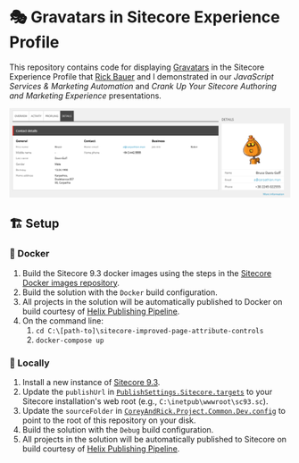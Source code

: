 # 🎭 Gravatars in Sitecore Experience Profile

This repository contains code for displaying [Gravatars][1] in the Sitecore
Experience Profile that [Rick Bauer][2] and I demonstrated in our _JavaScript
Services & Marketing Automation_ and _Crank Up Your Sitecore Authoring and
Marketing Experience_ presentations.

![Contact in Experience Profile with robohash default image](docs/robohash.png)

## 🏗️ Setup

### 🐳 Docker

1. Build the Sitecore 9.3 docker images using the steps in the
   [Sitecore Docker images repository][3].
2. Build the solution with the `Docker` build configuration.
3. All projects in the solution will be automatically published to Docker on
   build courtesy of [Helix Publishing Pipeline][4].
4. On the command line:
   1. `cd C:\[path-to]\sitecore-improved-page-attribute-controls`
   2. `docker-compose up`

### 💽 Locally

1. Install a new instance of [Sitecore 9.3][5].
2. Update the `publishUrl` in [`PublishSettings.Sitecore.targets`][6] to your
   Sitecore installation's web root (e.g., `C:\inetpub\wwwroot\sc93.sc`).
3. Update the `sourceFolder` in [`CoreyAndRick.Project.Common.Dev.config`][7] to
   point to the root of this repository on your disk.
4. Build the solution with the `Debug` build configuration.
5. All projects in the solution will be automatically published to Sitecore on
   build courtesy of [Helix Publishing Pipeline][4].

[1]: https://www.gravatar.com/
[2]: https://twitter.com/Sitecordial
[3]: https://github.com/sitecore/docker-images
[4]: https://github.com/richardszalay/helix-publishing-pipeline
[5]: https://dev.sitecore.net/Downloads/Sitecore_Experience_Platform/93/Sitecore_Experience_Platform_93_Initial_Release.aspx
[6]: PublishSettings.Sitecore.targets
[7]: src/Project/Common/sitecore/App_Config/Environment/CoreyAndRick.Project.Common.Dev.config
